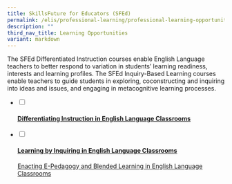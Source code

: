 ```yaml
---
title: SkillsFuture for Educators (SFEd)
permalink: /elis/professional-learning/professional-learning-opportunities/skillsfuture-for-educators-sfed/
description: ""
third_nav_title: Learning Opportunities
variant: markdown
---
```

The SFEd Differentiated Instruction courses enable English Language teachers to better respond to variation in students’ learning readiness, interests and learning profiles. The SFEd Inquiry-Based Learning courses enable teachers to guide students in exploring, coconstructing and inquiring into ideas and issues, and engaging in metacognitive learning processes.


<ul class="jekyllcodex_accordion"><a href="/elis/professional-learning/professional-learning-opportunities/differentiating-instruction/">
  </a><li><a href="/elis/professional-learning/professional-learning-opportunities/differentiating-instruction/">
    <input type="checkbox" id="accordion1">
    <label for="accordion1"><h4>Differentiating Instruction in English Language Classrooms</h4></label>
    </a><div><a href="/elis/professional-learning/professional-learning-opportunities/differentiating-instruction/"></a><p>
	</p> 
			<p></p>
    </div>
	</li>  
	<li>
		<a href="/elis/professional-learning/professional-learning-opportunities/primary/learning-by-inquiring/">
    <input type="checkbox" id="accordion2">
    <label for="accordion2"><h4>Learning by Inquiring in English Language Classrooms </h4></label> </a><a href="/elis/professional-learning/professional-learning-opportunities/learning-by-inquiring/">
    </a><div><a href="/elis/professional-learning/professional-learning-opportunities/learning-by-inquiring/">
      
 
</a><a href="/elis/professional-learning/professional-learning-opportunities/primary-secondary/applying-epedagogy">Enacting E-Pedagogy and Blended Learning in English Language Classrooms
    <div>
    
  
</div></a></div></li></ul>